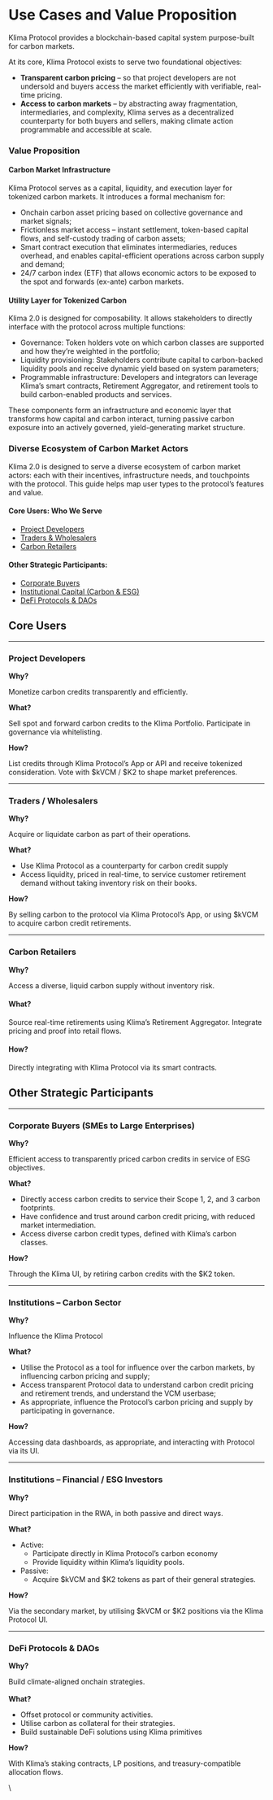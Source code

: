 # Use Cases and Value Proposition

Klima Protocol provides a blockchain-based capital system purpose-built for carbon markets.

At its core, Klima Protocol exists to serve two foundational objectives:

* **Transparent carbon pricing** – so that project developers are not undersold and buyers access the market efficiently with verifiable, real-time pricing.
* **Access to carbon markets** – by abstracting away fragmentation, intermediaries, and complexity, Klima serves as a decentralized counterparty for both buyers and sellers, making climate action programmable and accessible at scale.

### Value Proposition

#### Carbon Market Infrastructure

Klima Protocol serves as a capital, liquidity, and execution layer for tokenized carbon markets. It introduces a formal mechanism for:

* Onchain carbon asset pricing based on collective governance and market signals;
* Frictionless market access – instant settlement, token-based capital flows, and self-custody trading of carbon assets;
* Smart contract execution that eliminates intermediaries, reduces overhead, and enables capital-efficient operations across carbon supply and demand;
* 24/7 carbon index (ETF) that allows economic actors to be exposed to the spot and forwards (ex-ante) carbon markets.

#### Utility Layer for Tokenized Carbon

Klima 2.0 is designed for composability. It allows stakeholders to directly interface with the protocol across multiple functions:

* Governance: Token holders vote on which carbon classes are supported and how they’re weighted in the portfolio;
* Liquidity provisioning: Stakeholders contribute capital to carbon-backed liquidity pools and receive dynamic yield based on system parameters;
* Programmable infrastructure: Developers and integrators can leverage Klima’s smart contracts, Retirement Aggregator, and retirement tools to build carbon-enabled products and services.

These components form an infrastructure and economic layer that transforms how capital and carbon interact, turning passive carbon exposure into an actively governed, yield-generating market structure.

### Diverse Ecosystem of Carbon Market Actors&#x20;

Klima 2.0 is designed to serve a diverse ecosystem of carbon market actors: each with their incentives, infrastructure needs, and touchpoints with the protocol. This guide helps map user types to the protocol’s features and value.

#### Core Users: Who We Serve

* [Project Developers](use-cases-and-value-proposition.md#project-developers)
* [Traders & Wholesalers](use-cases-and-value-proposition.md#traders-wholesalers)
* [Carbon Retailers](use-cases-and-value-proposition.md#carbon-retailers-why)&#x20;

#### **Other Strategic Participants:**

* [Corporate Buyers](use-cases-and-value-proposition.md#corporate-buyers-smes-to-large-enterprises)
* [Institutional Capital (Carbon & ESG)](use-cases-and-value-proposition.md#institutions-carbon-sector)
* [DeFi Protocols & DAOs ](use-cases-and-value-proposition.md#defi-protocols-and-daos)



## Core Users

***

### Project Developers

**Why?**&#x20;

Monetize carbon credits transparently and efficiently.

**What?**&#x20;

Sell spot and forward carbon credits to the Klima Portfolio. Participate in governance via whitelisting.

**How?**&#x20;

List credits through Klima Protocol’s App or API and receive tokenized consideration. Vote with $kVCM / $K2 to shape market preferences.

***

### Traders / Wholesalers

**Why?**

Acquire or liquidate carbon as part of their operations.

**What?**

* Use Klima Protocol as a counterparty for carbon credit supply
* Access liquidity, priced in real-time, to service customer retirement demand without taking inventory risk on their books.&#x20;

**How?**

By selling carbon to the protocol via Klima Protocol’s App, or using $kVCM to acquire carbon credit retirements.

***

### Carbon Retailers

**Why?**&#x20;

Access a diverse, liquid carbon supply without inventory risk.

#### What?

Source real-time retirements using Klima’s Retirement Aggregator. Integrate pricing and proof into retail flows.

#### How?&#x20;

Directly integrating with Klima Protocol via its smart contracts.&#x20;



## **Other Strategic Participants**

***

### Corporate Buyers (SMEs to Large Enterprises)

**Why?**

Efficient access to transparently priced carbon credits in service of ESG objectives.&#x20;

**What?**

* Directly access carbon credits to service their Scope 1, 2, and 3 carbon footprints.&#x20;
* Have confidence and trust around carbon credit pricing, with reduced market intermediation.&#x20;
* Access diverse carbon credit types, defined with Klima’s carbon classes.&#x20;

**How?**

Through the Klima UI, by retiring carbon credits with the $K2 token.&#x20;

***

### Institutions – Carbon Sector

**Why?**

Influence the Klima Protocol

**What?**

* Utilise the Protocol as a tool for influence over the carbon markets, by influencing carbon pricing and supply;&#x20;
* Access transparent Protocol data to understand carbon credit pricing and retirement trends, and understand the VCM userbase;&#x20;
* As appropriate, influence the Protocol’s carbon pricing and supply by participating in governance.&#x20;

**How?**

Accessing data dashboards, as appropriate, and interacting with Protocol via its UI.&#x20;

***

### Institutions – Financial / ESG Investors

**Why?**

Direct participation in the RWA, in both passive and direct ways.&#x20;

**What?**

* Active:
  * Participate directly in Klima Protocol’s carbon economy
  * Provide liquidity within Klima’s liquidity pools.&#x20;
* Passive:
  * Acquire $kVCM and $K2 tokens as part of their general strategies.

**How?**

Via the secondary market, by utilising $kVCM or $K2 positions via the Klima Protocol UI.&#x20;

***

### DeFi Protocols & DAOs

**Why?**

Build climate-aligned onchain strategies.\
\
**What?**

* Offset protocol or community activities.
* Utilise carbon as collateral for their strategies.&#x20;
* Build sustainable DeFi  solutions using Klima primitives

**How?**

With Klima’s staking contracts, LP positions, and treasury-compatible allocation flows.&#x20;

\

